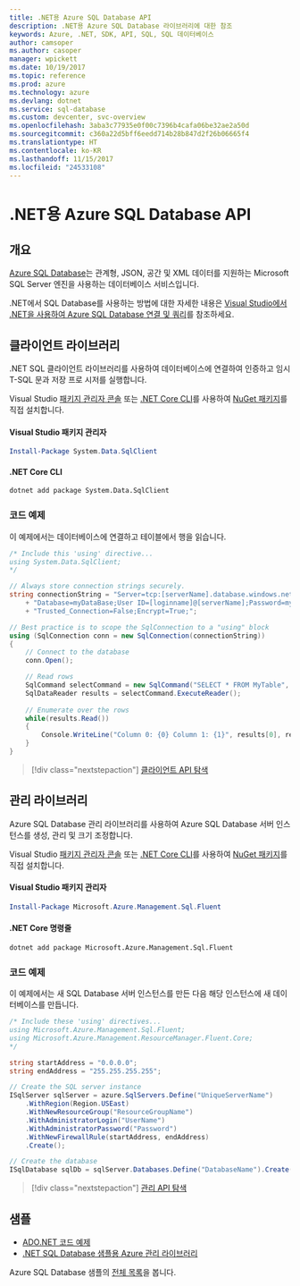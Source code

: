 ```yaml
---
title: .NET용 Azure SQL Database API
description: .NET용 Azure SQL Database 라이브러리에 대한 참조
keywords: Azure, .NET, SDK, API, SQL, SQL 데이터베이스
author: camsoper
ms.author: casoper
manager: wpickett
ms.date: 10/19/2017
ms.topic: reference
ms.prod: azure
ms.technology: azure
ms.devlang: dotnet
ms.service: sql-database
ms.custom: devcenter, svc-overview
ms.openlocfilehash: 3aba3c77935e0f00c7396b4cafa06be32ae2a50d
ms.sourcegitcommit: c360a22d5bff6eedd714b28b847d2f26b06665f4
ms.translationtype: HT
ms.contentlocale: ko-KR
ms.lasthandoff: 11/15/2017
ms.locfileid: "24533108"
---
```

# <a name="azure-sql-database-apis-for-net"></a>.NET용 Azure SQL Database API

## <a name="overview"></a>개요

[Azure SQL Database](https://docs.microsoft.com/azure/sql-database/sql-database-technical-overview)는 관계형, JSON, 공간 및 XML 데이터를 지원하는 Microsoft SQL Server 엔진을 사용하는 데이터베이스 서비스입니다. 

.NET에서 SQL Database를 사용하는 방법에 대한 자세한 내용은 [Visual Studio에서 .NET을 사용하여 Azure SQL Database 연결 및 쿼리](https://docs.microsoft.com/azure/sql-database/sql-database-connect-query-dotnet-visual-studio)를 참조하세요.

## <a name="client-library"></a>클라이언트 라이브러리

.NET SQL 클라이언트 라이브러리를 사용하여 데이터베이스에 연결하여 인증하고 임시 T-SQL 문과 저장 프로 시저를 실행합니다.

Visual Studio [패키지 관리자 콘솔](https://docs.microsoft.com/nuget/tools/package-manager-console) 또는 [.NET Core CLI](https://docs.microsoft.com/dotnet/core/tools/dotnet-add-package)를 사용하여 [NuGet 패키지]( https://www.nuget.org/packages/System.Data.SqlClient)를 직접 설치합니다.

#### <a name="visual-studio-package-manager"></a>Visual Studio 패키지 관리자

```powershell
Install-Package System.Data.SqlClient
```

#### <a name="net-core-cli"></a>.NET Core CLI

```bash
dotnet add package System.Data.SqlClient
```

### <a name="code-example"></a>코드 예제

이 예제에서는 데이터베이스에 연결하고 테이블에서 행을 읽습니다.

```csharp
/* Include this 'using' directive...
using System.Data.SqlClient;
*/

// Always store connection strings securely. 
string connectionString = "Server=tcp:[serverName].database.windows.net;" 
    + "Database=myDataBase;User ID=[loginname]@[serverName];Password=myPassword;"
    + "Trusted_Connection=False;Encrypt=True;";

// Best practice is to scope the SqlConnection to a "using" block
using (SqlConnection conn = new SqlConnection(connectionString))
{
    // Connect to the database
    conn.Open();

    // Read rows
    SqlCommand selectCommand = new SqlCommand("SELECT * FROM MyTable", conn);
    SqlDataReader results = selectCommand.ExecuteReader();
    
    // Enumerate over the rows
    while(results.Read())
    {
        Console.WriteLine("Column 0: {0} Column 1: {1}", results[0], results[1]);
    }
}
```

> [!div class="nextstepaction"]
> [클라이언트 API 탐색](/dotnet/api/overview/azure/sql/client)

## <a name="management-library"></a>관리 라이브러리

Azure SQL Database 관리 라이브러리를 사용하여 Azure SQL Database 서버 인스턴스를 생성, 관리 및 크기 조정합니다.

Visual Studio [패키지 관리자 콘솔](https://docs.microsoft.com/nuget/tools/package-manager-console) 또는 [.NET Core CLI](https://docs.microsoft.com/dotnet/core/tools/dotnet-add-package)를 사용하여 [NuGet 패키지](https://www.nuget.org/packages/Microsoft.Azure.Management.Sql.Fluent/)를 직접 설치합니다.

#### <a name="visual-studio-package-manager"></a>Visual Studio 패키지 관리자

```powershell
Install-Package Microsoft.Azure.Management.Sql.Fluent
``` 

#### <a name="net-core-command-line"></a>.NET Core 명령줄

```bash
dotnet add package Microsoft.Azure.Management.Sql.Fluent
```

### <a name="code-example"></a>코드 예제

이 예제에서는 새 SQL Database 서버 인스턴스를 만든 다음 해당 인스턴스에 새 데이터베이스를 만듭니다.

```csharp
/* Include these 'using' directives...
using Microsoft.Azure.Management.Sql.Fluent;
using Microsoft.Azure.Management.ResourceManager.Fluent.Core;
*/

string startAddress = "0.0.0.0";
string endAddress = "255.255.255.255";

// Create the SQL server instance
ISqlServer sqlServer = azure.SqlServers.Define("UniqueServerName")
    .WithRegion(Region.USEast)
    .WithNewResourceGroup("ResourceGroupName")
    .WithAdministratorLogin("UserName")
    .WithAdministratorPassword("Password")
    .WithNewFirewallRule(startAddress, endAddress)
    .Create();

// Create the database
ISqlDatabase sqlDb = sqlServer.Databases.Define("DatabaseName").Create();
```

> [!div class="nextstepaction"]
> [관리 API 탐색](/dotnet/api/overview/azure/sql/management)

## <a name="samples"></a>샘플

- [ADO.NET 코드 예제](/dotnet/framework/data/adonet/ado-net-code-examples)
- [.NET SQL Database 샘플용 Azure 관리 라이브러리](/dotnet/azure/dotnet-sdk-azure-sql-database-samples)

Azure SQL Database 샘플의 [전체 목록](https://azure.microsoft.com/en-us/resources/samples/?platform=dotnet&term=sql+database)을 봅니다.

